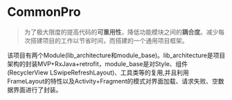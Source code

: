 # CommonPro

> 为了极大限度的提高代码的**可重用性**，降低功能模块之间的**耦合度**。减少每次搭建项目的工作以节省时间，而搭建的一个通用项目框架。

该项目有两个Module(lib_architecture和module_base)。lib_architecture是项目架构的封装MVP+RxJava+retrofit，module_base是对Style、组件(RecyclerView  LSwipeRefreshLayout)、工具类等的复用,并且利用FrameLayout的特性以及Activity+Fragment的模式对界面加载、请求失败、空数据界面进行了封装。
